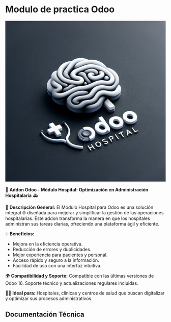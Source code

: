 # Modulo de practica Odoo

![Odoo_modulo_hospital](Odoo%20Hospital.png)

🏥 **Addon Odoo - Módulo Hospital: Optimización en Administración Hospitalaria** 🚑

🌟 **Descripción General:**
El Módulo Hospital para Odoo es una solución integral 🌐 diseñada para mejorar y simplificar la gestión de las operaciones hospitalarias. Este addon transforma la manera en que los hospitales administran sus tareas diarias, ofreciendo una plataforma ágil y eficiente.

💡 **Beneficios:**

- Mejora en la eficiencia operativa.
- Reducción de errores y duplicidades.
- Mejor experiencia para pacientes y personal.
- Acceso rápido y seguro a la información.
- Facilidad de uso con una interfaz intuitiva.

🌍 **Compatibilidad y Soporte:**
Compatible con las últimas versiones de Odoo 16. Soporte técnico y actualizaciones regulares incluidas.

👩‍💼 **Ideal para:**
Hospitales, clínicas y centros de salud que buscan digitalizar y optimizar sus procesos administrativos.

## Documentación Técnica

